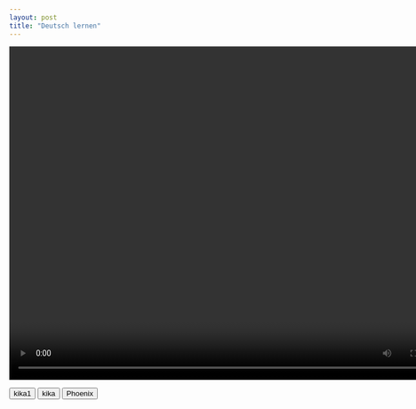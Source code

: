```yaml
---
layout: post
title: "Deutsch lernen"
---
```


<video width=800 height=600 controls id=videoPlayer></video>

<button data-file=http://kika_geo-lh.akamaihd.net/i/livetvkika_de@75114/index_3776_av-p.m3u8>kika1</button>
<button data-file=http://livegeo.kika.de/i/livetvkika_de@75114/master.m3u8>kika</button>
<button data-file=http://zdf0910-lh.akamaihd.net/i/de09_v1@392871/master.m3u8>Phoenix</button>

<script>
	/* use global variable for ease */
	var v = document.getElementById('videoPlayer');
	/* grab all buttons and attach click events */
	var b = document.getElementsByTagName('button');
	for(i = 0; i<b.length; i++) {
		b[i].addEventListener('click',swapVideo,true);
	}

	function swapVideo(e) {
		/* change the video src attribute based on the data-file attribute of the pressed button */
		/* http://zdf0910-lh.akamaihd.net/i/de09_v1@392871/master.m3u8 */
		/* http://www.ardmediathek.de/play/media/31173106?devicetype=pc&features= */
		v.src = e.target.getAttribute('data-file');
		v.load();
	}
</script>

